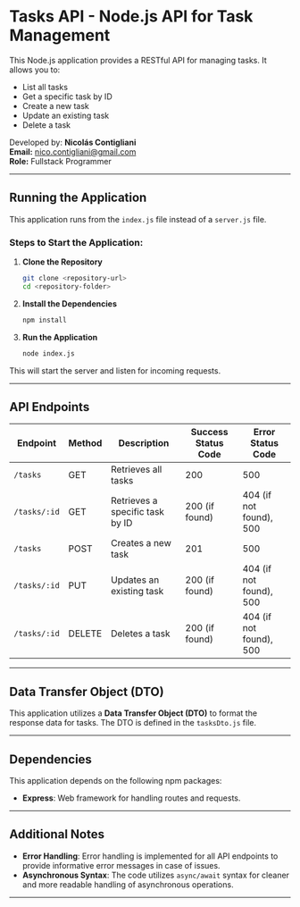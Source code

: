 # Tasks API - Node.js API for Task Management

This Node.js application provides a RESTful API for managing tasks. It allows you to:

- List all tasks
- Get a specific task by ID
- Create a new task
- Update an existing task
- Delete a task

Developed by:
**Nicolás Contigliani**  
**Email:** nico.contigliani@gmail.com  
**Role:** Fullstack Programmer

---

## Running the Application

This application runs from the `index.js` file instead of a `server.js` file.

### Steps to Start the Application:

1. **Clone the Repository**
   
   ```bash
   git clone <repository-url>
   cd <repository-folder>
   ```

2. **Install the Dependencies**

   ```bash
   npm install
   ```

3. **Run the Application**

   ```bash
   node index.js
   ```

This will start the server and listen for incoming requests.

---

## API Endpoints

| Endpoint      | Method | Description                       | Success Status Code | Error Status Code              |
|---------------|--------|-----------------------------------|----------------------|-------------------------------|
| `/tasks`      | GET    | Retrieves all tasks               | 200                  | 500                           |
| `/tasks/:id`  | GET    | Retrieves a specific task by ID   | 200 (if found)       | 404 (if not found), 500       |
| `/tasks`      | POST   | Creates a new task                | 201                  | 500                           |
| `/tasks/:id`  | PUT    | Updates an existing task          | 200 (if found)       | 404 (if not found), 500       |
| `/tasks/:id`  | DELETE | Deletes a task                    | 200 (if found)       | 404 (if not found), 500       |

---

## Data Transfer Object (DTO)

This application utilizes a **Data Transfer Object (DTO)** to format the response data for tasks. The DTO is defined in the `tasksDto.js` file.

---

## Dependencies

This application depends on the following npm packages:

- **Express**: Web framework for handling routes and requests.

---

## Additional Notes

- **Error Handling**: Error handling is implemented for all API endpoints to provide informative error messages in case of issues.
- **Asynchronous Syntax**: The code utilizes `async/await` syntax for cleaner and more readable handling of asynchronous operations.

---

